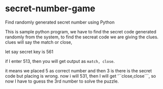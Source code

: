 # secret-number-game
Find randomly generated secret number using Python

This is sample python program, we have to find the secret code generated randomly from the system, to find the secreat code we are giving the clues. clues will say the match or close,

let say secret key is 561

if I enter 513, then you will get output as ```match, close```.

it means we placed 5 as correct number and then 3 is there is the secret code but placing is wrong. now i will 531, then I will get '``close,close```, so now I have to guess the 3rd number to solve the puzzle.


